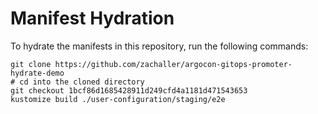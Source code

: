 # Manifest Hydration

To hydrate the manifests in this repository, run the following commands:

```shell
git clone https://github.com/zachaller/argocon-gitops-promoter-hydrate-demo
# cd into the cloned directory
git checkout 1bcf86d1685428911d249cfd4a1181d471543653
kustomize build ./user-configuration/staging/e2e
```
